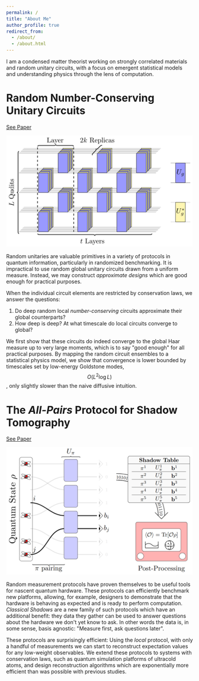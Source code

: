 ```yaml
---
permalink: /
title: "About Me"
author_profile: true
redirect_from: 
  - /about/
  - /about.html
---
```


I am a condensed matter theorist working on strongly correlated materials and random unitary circuits, with a focus on emergent statistical models and understanding physics through the lens of computation.


Random Number-Conserving Unitary Circuits
======
[See Paper](publication/2023-random-unitaries)

![image](images/replicas.png)

Random unitaries are valuable primitives in a variety of protocols in quantum information, particularly in randomized benchmarking.
It is impractical to use random global unitary circuits drawn from a uniform measure.
Instead, we may construct *approximate designs* which are good enough for practical purposes.

When the individual circuit elements are restricted by conservation laws, we answer the questions:
1. Do deep random local *number-conserving* circuits approximate their global counterparts?
2. How deep is deep? At what timescale do local circuits converge to global?

We first show that these circuits do indeed converge to the global Haar measure up to very large moments, which is to say "good enough" for all practical purposes.
By mapping the random circuit ensembles to a statistical physics model, we show that convergence is lower bounded by timescales set by low-energy Goldstone modes, $$O(L^2 \log L)$$, only slightly slower than the naive diffusive intuition.


The *All-Pairs* Protocol for Shadow Tomography
======
[See Paper](publication/2024-8-7-shadows)

![image](images/shadows.png)

Random measurement protocols have proven themselves to be useful tools for nascent quantum hardware.
These protocols can efficiently benchmark new platforms, allowing, for example, designers to demonstrate that the hardware is behaving as expected and is ready to perform computation.
*Classical Shadows* are a new family of such protocols which have an additional benefit: they data they gather can be used to answer questions about the hardware we don't yet know to ask.
In other words the data is, in some sense, basis agnostic: "Measure first, ask questions later".

These protocols are surprisingly efficient: Using the *local* protocol, with only a handful of measurements we can start to reconstruct expectation values for any low-weight observables.
We extend these protocols to systems with conservation laws, such as quantum simulation platforms of ultracold atoms, and design reconstruction algorithms which are exponentially more efficient than was possible with previous studies.


